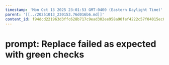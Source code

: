 ```yaml
---
timestamp: 'Mon Oct 13 2025 23:01:53 GMT-0400 (Eastern Daylight Time)'
parent: '[[../20251013_230153.76d016b6.md]]'
content_id: f94dcd221963d3ffc628b717c9ead302ee958a90fef4222c57f04015ec0364b4
---
```


# prompt: Replace failed as expected with green checks
